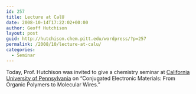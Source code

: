 ```yaml
---
id: 257
title: Lecture at CalU
date: 2008-10-14T17:22:02+00:00
author: Geoff Hutchison
layout: post
guid: http://hutchison.chem.pitt.edu/wordpress/?p=257
permalink: /2008/10/lecture-at-calu/
categories:
  - Seminar
---
```

Today, Prof. Hutchison was invited to give a chemistry seminar at&nbsp;[California University of Pennsylvania](http://calu.edu/)&nbsp;on &ldquo;Conjugated Electronic Materials: From Organic Polymers to Molecular Wires.&rdquo;